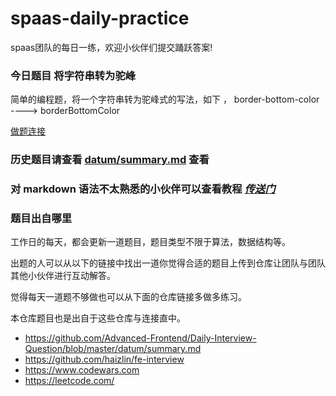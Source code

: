 # spaas-daily-practice
spaas团队的每日一练，欢迎小伙伴们提交踊跃答案!



### 今日题目 将字符串转为驼峰

简单的编程题，将一个字符串转为驼峰式的写法，如下 ，
border-bottom-color ----> borderBottomColor



[做题连接](https://github.com/spaasteam/spaas-daily-practice/issues/93)

<!-- end -->


### 历史题目请查看 [datum/summary.md](./datum/summary.md) 查看


### 对 markdown 语法不太熟悉的小伙伴可以查看教程 [*传送门*](https://github.com/younghz/Markdown)

### 题目出自哪里

工作日的每天，都会更新一道题目，题目类型不限于算法，数据结构等。

出题的人可以从以下的链接中找出一道你觉得合适的题目上传到仓库让团队与团队其他小伙伴进行互动解答。

觉得每天一道题不够做也可以从下面的仓库链接多做多练习。

本仓库题目也是出自于这些仓库与连接直中。

- https://github.com/Advanced-Frontend/Daily-Interview-Question/blob/master/datum/summary.md
- https://github.com/haizlin/fe-interview
- https://www.codewars.com
- https://leetcode.com/
